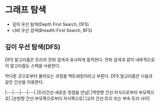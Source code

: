 # 그래프 탐색
- 깊이 우선 탐색(Depth First Search, DFS)
- 너비 우선 검색(Breadth First Search, BFS)

## 깊이 우선 탐색(DFS)
DFS 알고리즘은 트리의 전위 검색과 유사하게 동작한다. 전위 검색과 같이 내부적으로 이 알고리즘도 스택을 사용한다.

막다른 곳으로부터 돌아오는 과정을 백트래킹이라고 부른다. DFS 알고리즘은 다음과 같은 간선을 이용한다.

|---|---|---|---|
|트리간선:새로운 정점을 만남|
|역방향 간선:자식으로부터 부모쪽으로|
|순방향 간선:부모쪽으로부터 자식쪽으로|
|교차 간선:트리 또는 부속 트리 사이|
